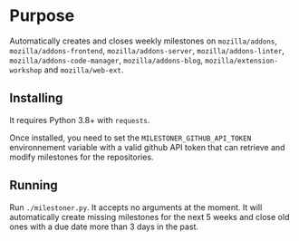 # Purpose

Automatically creates and closes weekly milestones on `mozilla/addons`, `mozilla/addons-frontend`, `mozilla/addons-server`, `mozilla/addons-linter`, `mozilla/addons-code-manager`, `mozilla/addons-blog`, `mozilla/extension-workshop` and `mozilla/web-ext`.

## Installing

It requires Python 3.8+ with `requests`.

Once installed, you need to set the `MILESTONER_GITHUB_API_TOKEN` environnement variable with a valid github API token that can retrieve and modify milestones for the repositories.

## Running

Run `./milestoner.py`. It accepts no arguments at the moment. It will automatically create missing milestones for the next 5 weeks and close old ones with a due date more than 3 days in the past.
